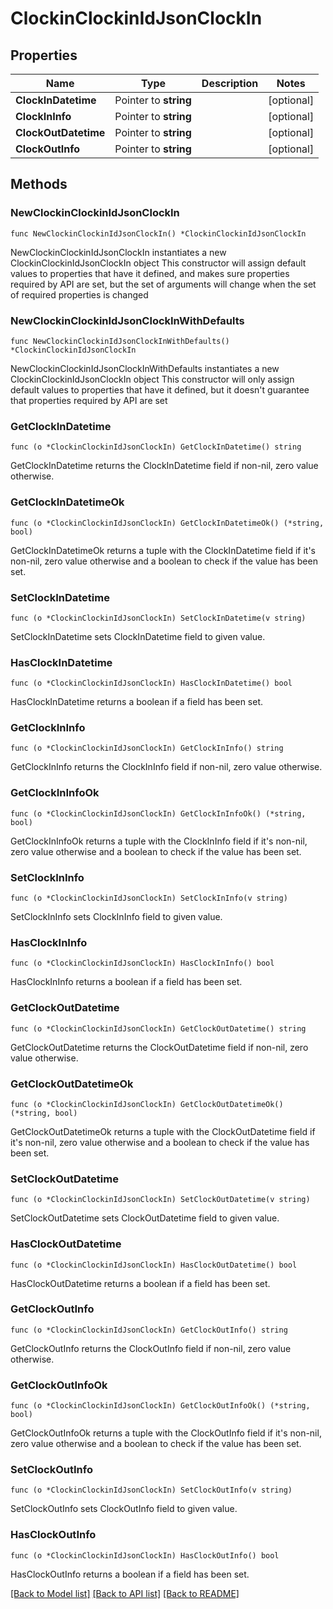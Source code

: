# ClockinClockinIdJsonClockIn

## Properties

Name | Type | Description | Notes
------------ | ------------- | ------------- | -------------
**ClockInDatetime** | Pointer to **string** |  | [optional] 
**ClockInInfo** | Pointer to **string** |  | [optional] 
**ClockOutDatetime** | Pointer to **string** |  | [optional] 
**ClockOutInfo** | Pointer to **string** |  | [optional] 

## Methods

### NewClockinClockinIdJsonClockIn

`func NewClockinClockinIdJsonClockIn() *ClockinClockinIdJsonClockIn`

NewClockinClockinIdJsonClockIn instantiates a new ClockinClockinIdJsonClockIn object
This constructor will assign default values to properties that have it defined,
and makes sure properties required by API are set, but the set of arguments
will change when the set of required properties is changed

### NewClockinClockinIdJsonClockInWithDefaults

`func NewClockinClockinIdJsonClockInWithDefaults() *ClockinClockinIdJsonClockIn`

NewClockinClockinIdJsonClockInWithDefaults instantiates a new ClockinClockinIdJsonClockIn object
This constructor will only assign default values to properties that have it defined,
but it doesn't guarantee that properties required by API are set

### GetClockInDatetime

`func (o *ClockinClockinIdJsonClockIn) GetClockInDatetime() string`

GetClockInDatetime returns the ClockInDatetime field if non-nil, zero value otherwise.

### GetClockInDatetimeOk

`func (o *ClockinClockinIdJsonClockIn) GetClockInDatetimeOk() (*string, bool)`

GetClockInDatetimeOk returns a tuple with the ClockInDatetime field if it's non-nil, zero value otherwise
and a boolean to check if the value has been set.

### SetClockInDatetime

`func (o *ClockinClockinIdJsonClockIn) SetClockInDatetime(v string)`

SetClockInDatetime sets ClockInDatetime field to given value.

### HasClockInDatetime

`func (o *ClockinClockinIdJsonClockIn) HasClockInDatetime() bool`

HasClockInDatetime returns a boolean if a field has been set.

### GetClockInInfo

`func (o *ClockinClockinIdJsonClockIn) GetClockInInfo() string`

GetClockInInfo returns the ClockInInfo field if non-nil, zero value otherwise.

### GetClockInInfoOk

`func (o *ClockinClockinIdJsonClockIn) GetClockInInfoOk() (*string, bool)`

GetClockInInfoOk returns a tuple with the ClockInInfo field if it's non-nil, zero value otherwise
and a boolean to check if the value has been set.

### SetClockInInfo

`func (o *ClockinClockinIdJsonClockIn) SetClockInInfo(v string)`

SetClockInInfo sets ClockInInfo field to given value.

### HasClockInInfo

`func (o *ClockinClockinIdJsonClockIn) HasClockInInfo() bool`

HasClockInInfo returns a boolean if a field has been set.

### GetClockOutDatetime

`func (o *ClockinClockinIdJsonClockIn) GetClockOutDatetime() string`

GetClockOutDatetime returns the ClockOutDatetime field if non-nil, zero value otherwise.

### GetClockOutDatetimeOk

`func (o *ClockinClockinIdJsonClockIn) GetClockOutDatetimeOk() (*string, bool)`

GetClockOutDatetimeOk returns a tuple with the ClockOutDatetime field if it's non-nil, zero value otherwise
and a boolean to check if the value has been set.

### SetClockOutDatetime

`func (o *ClockinClockinIdJsonClockIn) SetClockOutDatetime(v string)`

SetClockOutDatetime sets ClockOutDatetime field to given value.

### HasClockOutDatetime

`func (o *ClockinClockinIdJsonClockIn) HasClockOutDatetime() bool`

HasClockOutDatetime returns a boolean if a field has been set.

### GetClockOutInfo

`func (o *ClockinClockinIdJsonClockIn) GetClockOutInfo() string`

GetClockOutInfo returns the ClockOutInfo field if non-nil, zero value otherwise.

### GetClockOutInfoOk

`func (o *ClockinClockinIdJsonClockIn) GetClockOutInfoOk() (*string, bool)`

GetClockOutInfoOk returns a tuple with the ClockOutInfo field if it's non-nil, zero value otherwise
and a boolean to check if the value has been set.

### SetClockOutInfo

`func (o *ClockinClockinIdJsonClockIn) SetClockOutInfo(v string)`

SetClockOutInfo sets ClockOutInfo field to given value.

### HasClockOutInfo

`func (o *ClockinClockinIdJsonClockIn) HasClockOutInfo() bool`

HasClockOutInfo returns a boolean if a field has been set.


[[Back to Model list]](../README.md#documentation-for-models) [[Back to API list]](../README.md#documentation-for-api-endpoints) [[Back to README]](../README.md)



